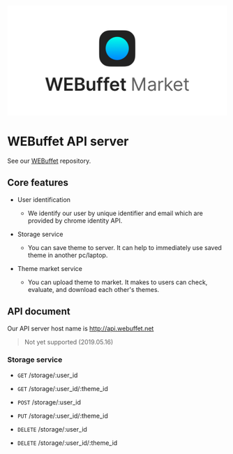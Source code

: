 ![Getting started](./img/webuffet_market_banner.png)


# WEBuffet API server

See our [WEBuffet](https://github.com/CAU-OSS-2019/webuffet) repository.


## Core features

- User identification
  - We identify our user by unique identifier and email which are provided by chrome identity API.
  
- Storage service
  - You can save theme to server. It can help to immediately use saved theme in another pc/laptop.

- Theme market service  
  - You can upload theme to market. It makes to users can check, evaluate, and download each other's themes.


## API document

Our API server host name is http://api.webuffet.net  
> Not yet supported (2019.05.16)

### Storage service

- <code>GET</code> /storage/:user_id

- <code>GET</code> /storage/:user_id/:theme_id

- <code>POST</code> /storage/:user_id

- <code>PUT</code> /storage/:user_id/:theme_id

- <code>DELETE</code> /storage/:user_id

- <code>DELETE</code> /storage/:user_id/:theme_id
